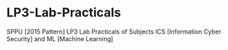 # LP3-Lab-Practicals
SPPU [2015 Pattern] LP3 Lab Practicals of Subjects ICS [Information Cyber Security] and ML [Machine Learning]
